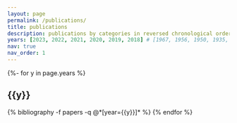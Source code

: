 ```yaml
---
layout: page
permalink: /publications/
title: publications
description: publications by categories in reversed chronological order. generated by jekyll-scholar.<br/>†:equal contribution, *:corresponding author
years: [2023, 2022, 2021, 2020, 2019, 2018] # [1967, 1956, 1950, 1935, 1905]
nav: true
nav_order: 1
---
```

<!-- _pages/publications.md -->
<div class="publications">

{%- for y in page.years %}
  <h2 class="year">{{y}}</h2>
  {% bibliography -f papers -q @*[year={{y}}]* %}
{% endfor %}

</div>
